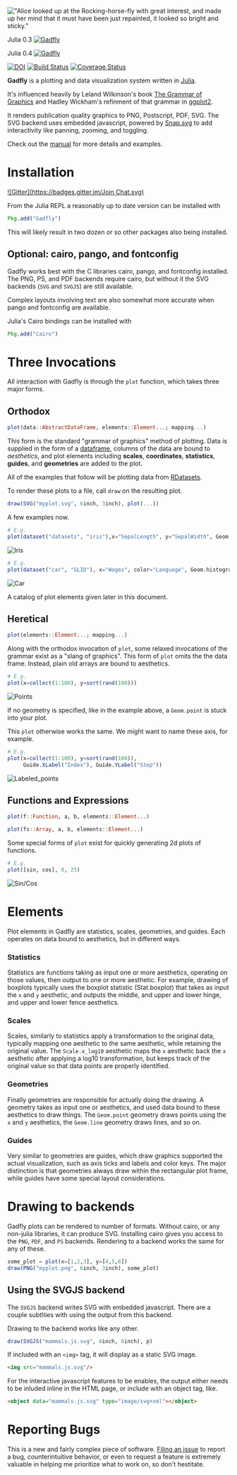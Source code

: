 !["Alice looked up at the Rocking-horse-fly with great interest, and made up her
mind that it must have been just repainted, it looked so bright and sticky."](http://dcjones.github.com/Gadfly.jl/rockinghorsefly.png)

Julia 0.3 [![Gadfly](http://pkg.julialang.org/badges/Gadfly_release.svg)](http://pkg.julialang.org/?pkg=Gadfly&ver=release)

Julia 0.4 [![Gadfly](http://pkg.julialang.org/badges/Gadfly_nightly.svg)](http://pkg.julialang.org/?pkg=Gadfly&ver=nightly)

[![DOI](https://zenodo.org/badge/6322/dcjones/Gadfly.jl.png)](http://dx.doi.org/10.5281/zenodo.11876) [![Build Status](http://img.shields.io/travis/dcjones/Gadfly.jl.svg)](https://travis-ci.org/dcjones/Gadfly.jl) [![Coverage Status](http://img.shields.io/coveralls/dcjones/Gadfly.jl.svg)](https://coveralls.io/r/dcjones/Gadfly.jl)

**Gadfly** is a plotting and data visualization system written in
[Julia](http://julialang.org/).

It's influenced heavily by Leland Wilkinson's book
[The Grammar of Graphics](http://www.cs.uic.edu/~wilkinson/TheGrammarOfGraphics/GOG.html)
and Hadley Wickham's refinment of that grammar in
[ggplot2](http://ggplot2.org/).

It renders publication quality graphics to PNG, Postscript, PDF, SVG. The SVG
backend uses embedded javascript, powered by [Snap.svg](http://snapsvg.io/) to
add interactivity like panning, zooming, and toggling.

Check out the [manual](http://gadflyjl.org) for more details and
examples.

# Installation
[![Gitter](https://badges.gitter.im/Join Chat.svg)](https://gitter.im/dcjones/Gadfly.jl?utm_source=badge&utm_medium=badge&utm_campaign=pr-badge&utm_content=badge)

From the Julia REPL a reasonably up to date version can be installed with

```julia
Pkg.add("Gadfly")
```

This will likely result in two dozen or so other packages also being
installed.

## Optional: cairo, pango, and fontconfig

Gadfly works best with the C libraries cairo, pango, and fontconfig installed.
The PNG, PS, and PDF backends require cairo, but without it the SVG backends
(`SVG` and `SVGJS`) are still available.

Complex layouts involving text are also somewhat more accurate when pango and
fontconfig are available.

Julia's Cairo bindings can be installed with

```julia
Pkg.add("Cairo")
```

# Three Invocations

All interaction with Gadfly is through the `plot` function, which takes three
major forms.


## Orthodox

```julia
plot(data::AbstractDataFrame, elements::Element...; mapping...)
```

This form is the standard "grammar of graphics" method of plotting. Data is
supplied in the form of a
[dataframe](https://github.com/juliastats/dataframes.jl), columns of the data
are bound to *aesthetics*, and plot elements including **scales**,
**coordinates**, **statistics**, **guides**, and **geometries** are added to the
plot.

All of the examples that follow will be plotting data from
[RDatasets](https://github.com/johnmyleswhite/RDatasets.jl).

To render these plots to a file, call `draw` on the resulting plot.

```julia
draw(SVG("myplot.svg", 6inch, 3inch), plot(...))
```

A few examples now.


```julia
# E.g.
plot(dataset("datasets", "iris"),x="SepalLength", y="SepalWidth", Geom.point)
```

![Iris](http://homes.cs.washington.edu/~dcjones/gadfly/iris.svg)

```julia
# E.g.
plot(dataset("car", "SLID"), x="Wages", color="Language", Geom.histogram)
```

![Car](http://homes.cs.washington.edu/~dcjones/gadfly/car.svg)

A catalog of plot elements given later in this document.


## Heretical

```julia
plot(elements::Element...; mapping...)
```

Along with the orthodox invocation of `plot`, some relaxed invocations of the
grammar exist as a "slang of graphics". This form of `plot` omits the the data
frame. Instead, plain old arrays are bound to aesthetics.

```julia
# E.g.
plot(x=collect(1:100), y=sort(rand(100)))
```

![Points](http://homes.cs.washington.edu/~dcjones/gadfly/points.svg)

If no geometry is specified, like in the example above, a `Geom.point` is stuck
into your plot.

This `plot` otherwise works the same. We might want to name these axis, for
example.

```julia
# E.g.
plot(x=collect(1:100), y=sort(rand(100)),
     Guide.XLabel("Index"), Guide.YLabel("Step"))
```

![Labeled_points](http://homes.cs.washington.edu/~dcjones/gadfly/labeled_points.svg)


## Functions and Expressions

```julia
plot(f::Function, a, b, elements::Element...)

plot(fs::Array, a, b, elements::Element...)
```

Some special forms of `plot` exist for quickly generating 2d plots of functions.

```julia
# E.g.
plot([sin, cos], 0, 25)
```

![Sin/Cos](http://homes.cs.washington.edu/~dcjones/gadfly/sin_cos.svg)


# Elements

Plot elements in Gadfly are statistics, scales, geometries, and guides. Each
operates on data bound to aesthetics, but in different ways.

### Statistics

Statistics are functions taking as input one or more aesthetics, operating on
those values, then output to one or more aesthetic. For example, drawing of
boxplots typically uses the boxplot statistic (Stat.boxplot) that takes as input
the `x` and `y` aesthetic, and outputs the middle, and upper and lower hinge,
and upper and lower fence aesthetics.

### Scales

Scales, similarly to statistics apply a transformation to the original data,
typically mapping one aesthetic to the same aesthetic, while retaining the
original value. The `Scale.x_log10` aesthetic maps the `x` aesthetic back the
`x` aesthetic after applying a log10 transformation, but keeps track of the
original value so that data points are properly identified.

### Geometries

Finally geometries are responsible for actually doing the drawing. A geometry
takes as input one or aesthetics, and used data bound to these aesthetics to
draw things. The `Geom.point` geometry draws points using the `x` and `y`
aesthetics, the `Geom.line` geometry draws lines, and so on.

### Guides

Very similar to geometries are guides, which draw graphics supported the actual
visualization, such as axis ticks and labels and color keys. The major
distinction is that geometries always draw within the rectangular plot frame,
while guides have some special layout considerations.

# Drawing to backends

Gadfly plots can be rendered to number of formats. Without cairo, or any
non-julia libraries, it can produce SVG. Installing cairo gives you access to
the `PNG`, `PDF`, and `PS` backends. Rendering to a backend works the same for
any of these.

```julia
some_plot = plot(x=[1,2,3], y=[4,5,6])
draw(PNG("myplot.png", 6inch, 3inch), some_plot)
```

## Using the SVGJS backend

The `SVGJS` backend writes SVG with embedded javascript. There are a couple
subtlties with using the output from this backend.

Drawing to the backend works like any other.

```julia
draw(SVGJS("mammals.js.svg", 6inch, 6inch), p)
```

If included with an `<img>` tag, it will display as a static SVG image.
```html
<img src="mammals.js.svg"/>
```

For the interactive javascript features to be enables, the output either needs
to be inluded inline in the HTML page, or include with an object tag, like.

```html
<object data="mammals.js.svg" type="image/svg+xml"></object>
```

# Reporting Bugs

This is a new and fairly complex piece of software. [Filing an
issue](https://github.com/dcjones/Gadfly.jl/issues/new) to report a bug,
counterintuitive behavior, or even to request a feature is extremely valuable in
helping me prioritize what to work on, so don't hestitate.


